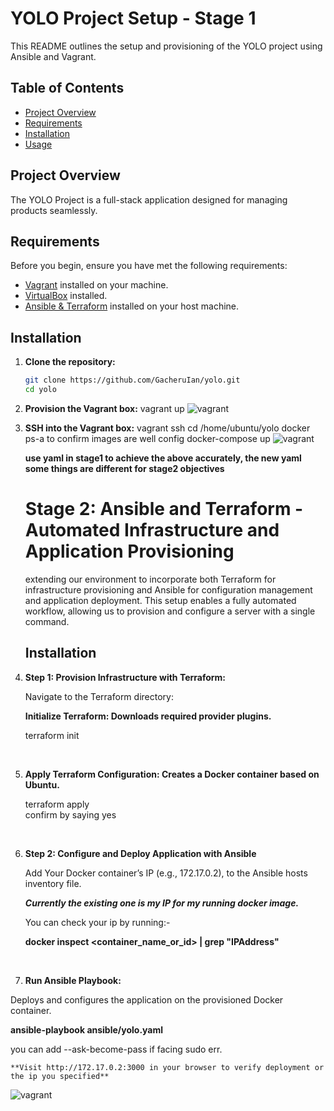 # YOLO Project Setup - Stage 1

This README outlines the setup and provisioning of the YOLO project using Ansible and Vagrant.

## Table of Contents
- [Project Overview](#project-overview)
- [Requirements](#requirements)
- [Installation](#installation)
- [Usage](#usage)

## Project Overview

The YOLO Project is a full-stack application designed for managing products seamlessly. 

## Requirements

Before you begin, ensure you have met the following requirements:

- [Vagrant](https://www.vagrantup.com/downloads) installed on your machine.
- [VirtualBox](https://www.virtualbox.org/) installed.
- [Ansible &  Terraform](https://www.ansible.com/) installed on your host machine.

## Installation

1. **Clone the repository:**

   ```bash
   git clone https://github.com/GacheruIan/yolo.git
   cd yolo

2. **Provision the Vagrant box:**
   vagrant up
   <img src="./client/src/images/ip31.png" alt="vagrant" />

3. **SSH into the Vagrant box:**
   vagrant ssh
   cd /home/ubuntu/yolo
   docker ps-a to confirm images are well config
   docker-compose up
   <img src="./client/src/images/ip30.png" alt="vagrant" />

   **use yaml in stage1 to achieve the above accurately, the new yaml some things are different for stage2 objectives**



   # Stage 2: Ansible and Terraform - Automated Infrastructure and Application Provisioning

   extending our environment to incorporate both Terraform for infrastructure provisioning and Ansible for configuration management and application deployment. This setup enables a fully automated workflow, allowing us to provision and configure a server with a single command.

   ## Installation

1. **Step 1: Provision Infrastructure with Terraform:**

   Navigate to the Terraform directory:


   **Initialize Terraform: Downloads required provider plugins.**

   terraform init

   <br />


2. **Apply Terraform Configuration: Creates a Docker container based on Ubuntu.**

   terraform apply     
   confirm by saying yes


   <br />


3. **Step 2: Configure and Deploy Application with Ansible**

   Add Your Docker container’s IP (e.g., 172.17.0.2), to the Ansible hosts inventory file.

   <i><b>Currently the existing one is my IP for my running docker image.</i></b>

   You can check your ip by running:-

   **docker inspect <container_name_or_id> | grep "IPAddress"**


   <br />
   
4.  **Run Ansible Playbook:**

   Deploys and configures the application on the provisioned Docker container.

   **ansible-playbook ansible/yolo.yaml** 
   
   you can add --ask-become-pass if facing sudo err.


    **Visit http://172.17.0.2:3000 in your browser to verify deployment or the ip you specified**


   <img src="./client/src/images/social_icons/IP33.png" alt="vagrant" />